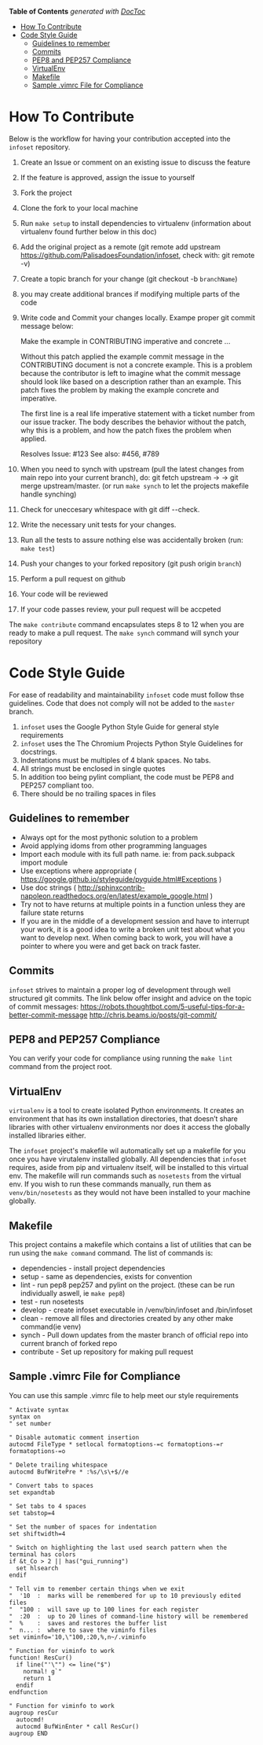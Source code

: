 <!-- START doctoc generated TOC please keep comment here to allow auto update -->
<!-- DON'T EDIT THIS SECTION, INSTEAD RE-RUN doctoc TO UPDATE -->
**Table of Contents**  *generated with [DocToc](https://github.com/thlorenz/doctoc)*

- [How To Contribute](#how-to-contribute)
- [Code Style Guide](#code-style-guide)
  - [Guidelines to remember](#guidelines-to-remember)
  - [Commits](#commits)
  - [PEP8 and PEP257 Compliance](#pep8-and-pep257-compliance)
  - [VirtualEnv](#virtualenv)
  - [Makefile](#makefile)
  - [Sample .vimrc File for Compliance](#sample-vimrc-file-for-compliance)

<!-- END doctoc generated TOC please keep comment here to allow auto update -->

# How To Contribute

Below is the workflow for having your contribution accepted into the `infoset` repository.

1. Create an Issue or comment on an existing issue to discuss the feature
2. If the feature is approved, assign the issue to yourself
3. Fork the project 
4. Clone the fork to your local machine
5. Run `make setup` to install dependencies to virtualenv (information about virtualenv found further below in this doc)
6. Add the original project as a remote (git remote add upstream https://github.com/PalisadoesFoundation/infoset, check with: git remote -v)
7. Create a topic branch for your change (git checkout -b `branchName`)
8. you may create additional brances if modifying multiple parts of the code
9. Write code and Commit your changes locally. Exampe proper git commit message below:


     Make the example in CONTRIBUTING imperative and concrete ...

     Without this patch applied the example commit message in the CONTRIBUTING
     document is not a concrete example.  This is a problem because the
     contributor is left to imagine what the commit message should look like
     based on a description rather than an example.  This patch fixes the
     problem by making the example concrete and imperative.

     The first line is a real life imperative statement with a ticket number
     from our issue tracker.  The body describes the behavior without the patch,
     why this is a problem, and how the patch fixes the problem when applied.

     Resolves Issue: #123
     See also: #456, #789

10. When you need to synch with upstream (pull the latest changes from main repo into your current branch), do: git fetch upstream -> -> git merge upstream/master. (or run `make synch` to let the projects makefile handle synching)
11. Check for uneccesary whitespace with git diff --check. 
12. Write the necessary unit tests for your changes.
13. Run all the tests to assure nothing else was accidentally broken (run: `make test`)
14. Push your changes to your forked repository (git push origin `branch`)
15. Perform a pull request on github
16. Your code will be reviewed
17. If your code passes review, your pull request will be accpeted

The `make contribute` command encapsulates steps 8 to 12 when you are ready to make a pull request.
The `make synch` command will synch your repository

# Code Style Guide

For ease of readability and maintainability `infoset` code must follow thse guidelines.
Code that does not comply will not be added to the `master` branch.

1. `infoset` uses the Google Python Style Guide for general style requirements
2. `infoset` uses the The Chromium Projects Python Style Guidelines for docstrings.
3. Indentations must be multiples of 4 blank spaces. No tabs.
4. All strings must be enclosed in single quotes
5. In addition too being pylint compliant, the code must be PEP8 and PEP257 compliant too.
6. There should be no trailing spaces in files

## Guidelines to remember

* Always opt for the most pythonic solution to a problem
* Avoid applying idoms from other programming languages
* Import each module with its full path name. ie: from pack.subpack import module
* Use exceptions where appropriate ( https://google.github.io/styleguide/pyguide.html#Exceptions )
* Use doc strings ( http://sphinxcontrib-napoleon.readthedocs.org/en/latest/example_google.html )
* Try not to have returns at multiple points in a function unless they are failure state returns
* If you are in the middle of a development session and have to interrupt your work, it is a good idea to write a broken unit test about what you want to develop next. When coming back to work, you will have a pointer to where you were and get back on track faster.

## Commits

`infoset` strives to maintain a proper log of development through well structured git commits.
The link below offer insight and advice on the topic of commit messages:
https://robots.thoughtbot.com/5-useful-tips-for-a-better-commit-message
http://chris.beams.io/posts/git-commit/

## PEP8 and PEP257 Compliance

You can verify your code for compliance using running the `make lint` command from the project root.

## VirtualEnv

`virtualenv` is a tool to create isolated Python environments.
It creates an environment that has its own installation directories,
that doesn’t share libraries with other virtualenv environments nor does it access the globally installed libraries either.

The `infoset` project's makefile wil automatically set up a makefile for you once you have virutalenv installed globally.
All dependencies that `infoset` requires, aside from pip and virtualenv itself, will be installed to this virtual env.
The makefile will run commands such as `nosetests` from the virtual env. If you wish to run these commands manually,
run them as `venv/bin/nosetests` as they would not have been installed to your machine globally.


## Makefile
This project contains a makefile which contains a list of utilities that can be run using the `make command` command.
The list of commands is:
* dependencies - install project dependencies
* setup - same as dependencies, exists for convention
* lint - run pep8 pep257 and pylint on the project. (these can be run individually aswell, ie `make pep8`)
* test - run nosetests
* develop - create infoset executable in /venv/bin/infoset and /bin/infoset
* clean - remove all files and directories created by any other make command(ie venv)
* synch - Pull down updates from the master branch of official repo into current branch of forked repo
* contribute - Set up repository for making pull request

## Sample .vimrc File for Compliance

You can use this sample .vimrc file to help meet our style requirements

```
" Activate syntax
syntax on
" set number

" Disable automatic comment insertion
autocmd FileType * setlocal formatoptions-=c formatoptions-=r formatoptions-=o

" Delete trailing whitespace
autocmd BufWritePre * :%s/\s\+$//e

" Convert tabs to spaces
set expandtab

" Set tabs to 4 spaces
set tabstop=4

" Set the number of spaces for indentation
set shiftwidth=4

" Switch on highlighting the last used search pattern when the terminal has colors
if &t_Co > 2 || has("gui_running")
  set hlsearch
endif

" Tell vim to remember certain things when we exit
"  '10  :  marks will be remembered for up to 10 previously edited files
"  "100 :  will save up to 100 lines for each register
"  :20  :  up to 20 lines of command-line history will be remembered
"  %    :  saves and restores the buffer list
"  n... :  where to save the viminfo files
set viminfo='10,\"100,:20,%,n~/.viminfo

" Function for viminfo to work
function! ResCur()
  if line("'\"") <= line("$")
    normal! g`"
    return 1
  endif
endfunction

" Function for viminfo to work
augroup resCur
  autocmd!
  autocmd BufWinEnter * call ResCur()
augroup END

```
